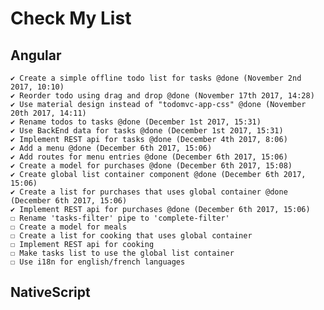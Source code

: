 # Check My List

## Angular

    ✔ Create a simple offline todo list for tasks @done (November 2nd 2017, 10:10)
    ✔ Reorder todo using drag and drop @done (November 17th 2017, 14:28)
    ✔ Use material design instead of "todomvc-app-css" @done (November 20th 2017, 14:11)
    ✔ Rename todos to tasks @done (December 1st 2017, 15:31)
    ✔ Use BackEnd data for tasks @done (December 1st 2017, 15:31)
    ✔ Implement REST api for tasks @done (December 4th 2017, 8:06)
    ✔ Add a menu @done (December 6th 2017, 15:06)
    ✔ Add routes for menu entries @done (December 6th 2017, 15:06)
    ✔ Create a model for purchases @done (December 6th 2017, 15:08)
    ✔ Create global list container component @done (December 6th 2017, 15:06)
    ✔ Create a list for purchases that uses global container @done (December 6th 2017, 15:06)
    ✔ Implement REST api for purchases @done (December 6th 2017, 15:06)
    ☐ Rename 'tasks-filter' pipe to 'complete-filter'
    ☐ Create a model for meals
    ☐ Create a list for cooking that uses global container
    ☐ Implement REST api for cooking
    ☐ Make tasks list to use the global list container
    ☐ Use i18n for english/french languages

## NativeScript
